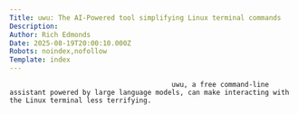 ```yaml
---
Title: uwu: The AI-Powered tool simplifying Linux terminal commands
Description: 
Author: Rich Edmonds
Date: 2025-08-19T20:00:10.000Z
Robots: noindex,nofollow
Template: index
---
```


                                            uwu, a free command-line assistant powered by large language models, can make interacting with the Linux terminal less terrifying.
                                        